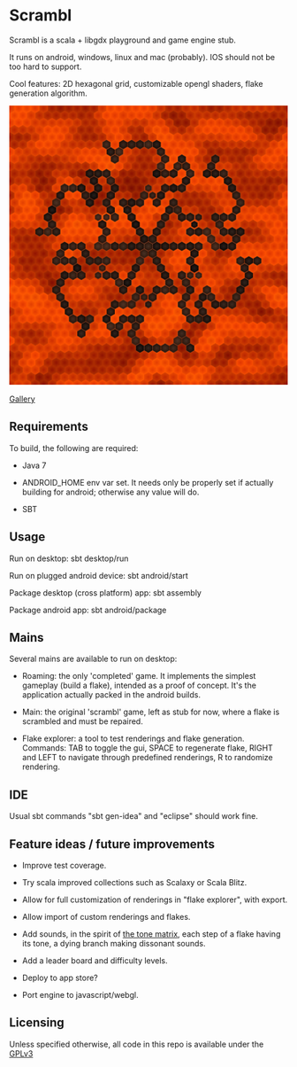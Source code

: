 Scrambl
=======

Scrambl is a scala + libgdx playground and game engine stub.

It runs on android, windows, linux and mac (probably). IOS should not be too hard to support.

Cool features: 2D hexagonal grid, customizable opengl shaders, flake generation algorithm.

![A rendering example](screen_1404823834291.png?raw=true "such flake!")

[Gallery](http://imgur.com/OfKU9T4,GCv0NQk,z8nFbfd,8FuXb6a,mzfKwo0,kdr4JnG,rNxV5M8,AlyuyEF)

Requirements
------------

To build, the following are required:

- Java 7

- ANDROID_HOME env var set. It needs only be properly set if actually building for android; otherwise any value will do.

- SBT

Usage
-----

Run on desktop: sbt desktop/run

Run on plugged android device: sbt android/start

Package desktop (cross platform) app: sbt assembly

Package android app: sbt android/package

Mains
-----

Several mains are available to run on desktop:

- Roaming: the only 'completed' game. It implements the simplest gameplay (build a flake), intended as a proof of concept. It's the application actually packed in the android builds.

- Main: the original 'scrambl' game, left as stub for now, where a flake is scrambled and must be repaired.

- Flake explorer: a tool to test renderings and flake generation. Commands: TAB to toggle the gui, SPACE to regenerate flake, RIGHT and LEFT to navigate through predefined renderings, R to randomize rendering.

IDE
---

Usual sbt commands "sbt gen-idea" and "eclipse" should work fine.

Feature ideas / future improvements
-----------------------------------

- Improve test coverage.

- Try scala improved collections such as Scalaxy or Scala Blitz.

- Allow for full customization of renderings in "flake explorer", with export.

- Allow import of custom renderings and flakes.

- Add sounds, in the spirit of [the tone matrix](http://tonematrix.audiotool.com/), each step of a flake having its tone, a dying branch making dissonant sounds.

- Add a leader board and difficulty levels.

- Deploy to app store?

- Port engine to javascript/webgl.

Licensing
---------

Unless specified otherwise, all code in this repo is available under the [GPLv3](http://www.gnu.org/copyleft/gpl.html)
